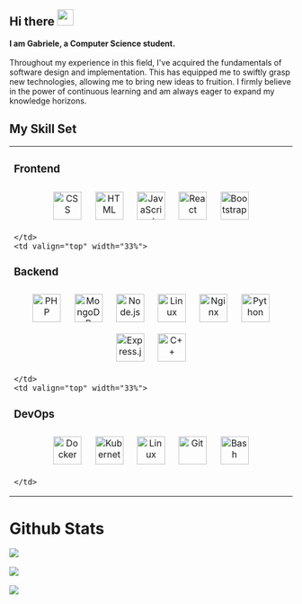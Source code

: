 ## Hi there <img src="https://github.com/TheDudeThatCode/TheDudeThatCode/blob/master/Assets/Hi.gif" width="29px"> 
<strong> I am Gabriele, a Computer Science student. </strong> 
<br/><br/>
Throughout my experience in this field, I've acquired the fundamentals of software design and implementation. This has equipped me to swiftly grasp new technologies, allowing me to bring new ideas to fruition. I firmly believe in the power of continuous learning and am always eager to expand my knowledge horizons.

## My Skill Set

<table>
  <tr>
    <td valign="top" width="33%">
      
### Frontend

<div align="center">
  <img style="margin: 10px" src="https://skillicons.dev/icons?i=css" alt="CSS" height="50" />
  <img style="margin: 10px" src="https://skillicons.dev/icons?i=html" alt="HTML" height="50" />
  <img style="margin: 10px" src="https://skillicons.dev/icons?i=js" alt="JavaScript" height="50" />
  <img style="margin: 10px" src="https://skillicons.dev/icons?i=react" alt="React" height="50" />
  <img style="margin: 10px" src="https://skillicons.dev/icons?i=bootstrap" alt="Bootstrap" height="50" />
</div>

    </td>
    <td valign="top" width="33%">
      
### Backend

<div align="center">
  <img style="margin: 10px" src="https://skillicons.dev/icons?i=php" alt="PHP" height="50" />
  <img style="margin: 10px" src="https://skillicons.dev/icons?i=mongodb" alt="MongoDB" height="50" />
  <img style="margin: 10px" src="https://skillicons.dev/icons?i=nodejs" alt="Node.js" height="50" />
  <img style="margin: 10px" src="https://skillicons.dev/icons?i=linux" alt="Linux" height="50" />
  <img style="margin: 10px" src="https://skillicons.dev/icons?i=nginx" alt="Nginx" height="50" />
  <img style="margin: 10px" src="https://skillicons.dev/icons?i=python" alt="Python" height="50" />
  <img style="margin: 10px" src="https://skillicons.dev/icons?i=express" alt="Express.js" height="50" />
  <img style="margin: 10px" src="https://skillicons.dev/icons?i=cpp" alt="C++" height="50" />
</div>

    </td>
    <td valign="top" width="33%">
      
### DevOps

<div align="center">
  <img style="margin: 10px" src="https://skillicons.dev/icons?i=docker" alt="Docker" height="50" />
  <img style="margin: 10px" src="https://skillicons.dev/icons?i=kubernetes" alt="Kubernetes" height="50" />
  <img style="margin: 10px" src="https://skillicons.dev/icons?i=linux" alt="Linux" height="50" />
  <img style="margin: 10px" src="https://skillicons.dev/icons?i=git" alt="Git" height="50" />
  <img style="margin: 10px" src="https://skillicons.dev/icons?i=bash" alt="Bash" height="50" />
</div>

    </td>
  </tr>
</table>

# Github Stats

![](https://github-readme-stats.vercel.app/api?username=gabrielemigliorinii&theme=dark&hide_border=false&include_all_commits=true&count_private=true)
<br/><br/>
![](https://github-readme-streak-stats.herokuapp.com/?user=gabrielemigliorinii&theme=dark&hide_border=false)
<br/><br/>
![](https://github-readme-stats.vercel.app/api/top-langs/?username=gabrielemigliorinii&theme=dark&hide_border=false&include_all_commits=true&count_private=true&layout=compact)

